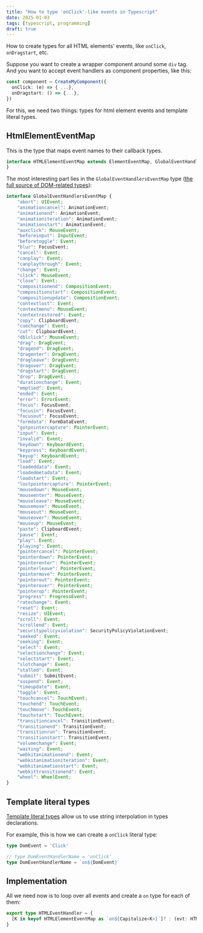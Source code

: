 ```yaml
---
title: "How to type 'onClick'-like events in Typescript"
date: 2025-01-03
tags: [typescript, programming]
draft: true
---
```


How to create types for all HTML elements' events, like
`onClick`, `onDragstart`, etc.

<!--more-->

Suppose you want to create a wrapper component around some `div` tag.
And you want to accept event handlers as component properties, like this:

```ts
const component = CreateMyComponent({
  onClick: (e) => { ...},
  onDragstart: () => {...},
})
```

For this, we need two things: types for html element events and template literal types.

## HtmlElementEventMap

This is the type that maps event names to their callback types.

```ts
interface HTMLElementEventMap extends ElementEventMap, GlobalEventHandlersEventMap {
}
```

The most interesting part lies in the `GlobalEventHandlersEventMap` type
([the full source of DOM-related types](https://github.com/microsoft/TypeScript/blob/main/src/lib/dom.generated.d.ts)):

```ts
interface GlobalEventHandlersEventMap {
    "abort": UIEvent;
    "animationcancel": AnimationEvent;
    "animationend": AnimationEvent;
    "animationiteration": AnimationEvent;
    "animationstart": AnimationEvent;
    "auxclick": MouseEvent;
    "beforeinput": InputEvent;
    "beforetoggle": Event;
    "blur": FocusEvent;
    "cancel": Event;
    "canplay": Event;
    "canplaythrough": Event;
    "change": Event;
    "click": MouseEvent;
    "close": Event;
    "compositionend": CompositionEvent;
    "compositionstart": CompositionEvent;
    "compositionupdate": CompositionEvent;
    "contextlost": Event;
    "contextmenu": MouseEvent;
    "contextrestored": Event;
    "copy": ClipboardEvent;
    "cuechange": Event;
    "cut": ClipboardEvent;
    "dblclick": MouseEvent;
    "drag": DragEvent;
    "dragend": DragEvent;
    "dragenter": DragEvent;
    "dragleave": DragEvent;
    "dragover": DragEvent;
    "dragstart": DragEvent;
    "drop": DragEvent;
    "durationchange": Event;
    "emptied": Event;
    "ended": Event;
    "error": ErrorEvent;
    "focus": FocusEvent;
    "focusin": FocusEvent;
    "focusout": FocusEvent;
    "formdata": FormDataEvent;
    "gotpointercapture": PointerEvent;
    "input": Event;
    "invalid": Event;
    "keydown": KeyboardEvent;
    "keypress": KeyboardEvent;
    "keyup": KeyboardEvent;
    "load": Event;
    "loadeddata": Event;
    "loadedmetadata": Event;
    "loadstart": Event;
    "lostpointercapture": PointerEvent;
    "mousedown": MouseEvent;
    "mouseenter": MouseEvent;
    "mouseleave": MouseEvent;
    "mousemove": MouseEvent;
    "mouseout": MouseEvent;
    "mouseover": MouseEvent;
    "mouseup": MouseEvent;
    "paste": ClipboardEvent;
    "pause": Event;
    "play": Event;
    "playing": Event;
    "pointercancel": PointerEvent;
    "pointerdown": PointerEvent;
    "pointerenter": PointerEvent;
    "pointerleave": PointerEvent;
    "pointermove": PointerEvent;
    "pointerout": PointerEvent;
    "pointerover": PointerEvent;
    "pointerup": PointerEvent;
    "progress": ProgressEvent;
    "ratechange": Event;
    "reset": Event;
    "resize": UIEvent;
    "scroll": Event;
    "scrollend": Event;
    "securitypolicyviolation": SecurityPolicyViolationEvent;
    "seeked": Event;
    "seeking": Event;
    "select": Event;
    "selectionchange": Event;
    "selectstart": Event;
    "slotchange": Event;
    "stalled": Event;
    "submit": SubmitEvent;
    "suspend": Event;
    "timeupdate": Event;
    "toggle": Event;
    "touchcancel": TouchEvent;
    "touchend": TouchEvent;
    "touchmove": TouchEvent;
    "touchstart": TouchEvent;
    "transitioncancel": TransitionEvent;
    "transitionend": TransitionEvent;
    "transitionrun": TransitionEvent;
    "transitionstart": TransitionEvent;
    "volumechange": Event;
    "waiting": Event;
    "webkitanimationend": Event;
    "webkitanimationiteration": Event;
    "webkitanimationstart": Event;
    "webkittransitionend": Event;
    "wheel": WheelEvent;
}
```

## Template literal types

[Template literal types](https://www.typescriptlang.org/docs/handbook/2/template-literal-types.html) allow us to use string interpolation in types declarations.

For example, this is how we can create a `onClick` literal type:

```ts
type DomEvent = 'Click'

// type DomEventHandlerName = 'onClick'
type DomEventHandlerName = `on${DomEvent}`
```

## Implementation

All we need now is to loop over all events and create a `on`
type for each of them:

```ts
export type HTMLEventHandler = {
  [K in keyof HTMLElementEventMap as `on${Capitalize<K>}`]? : (evt: HTMLElementEventMap[K]) => void
}
```
